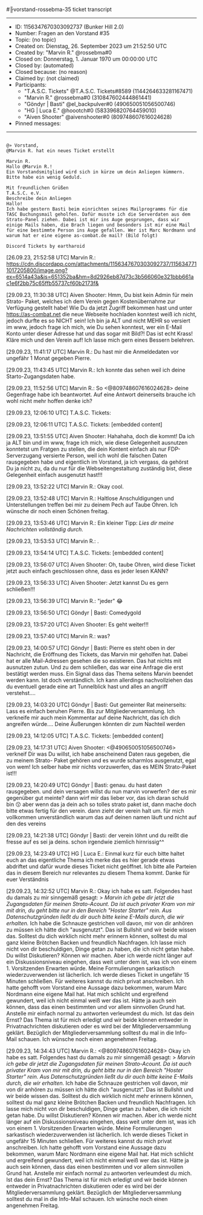 #╟vorstand-rossebma-35 ticket transcript

---

* ID: 1156347670303092737 (Bunker Hill 2.0)
* Number: Fragen an den Vorstand #35
* Topic: (no topic)
* Created on: Dienstag, 26. September 2023 um 21:52:50 UTC
* Created by: "Marvin R." @rossebma#0
* Closed on: Donnerstag, 1. Januar 1970 um 00:00:00 UTC
* Closed by: (automated)
* Closed because: (no reason)
* Claimed by: (not claimed)
* Participants:
  * "T.A.S.C. Tickets" @T.A.S.C. Tickets#8589 (1144264633281167471)
  * "Marvin R." @rossebma#0 (310847602444861441)
  * "Göndyr | Basti" @el_backpulver#0 (490650051056500746)
  * "HG | Luca E." @hoootch#0 (583396820764459010)
  * "Aiven Shooter" @aivenshooter#0 (809748607616024628)
* Pinned messages: 

---
~~~~~~~~~~~~~~~~~~~~~~~~~~~~~~~~~~~~~~~~~~~

@» Vorstand,
@Marvin R. hat ein neues Ticket erstellt

Marvin R.
Hallo @Marvin R.!
Ein Vorstandsmitglied wird sich in kürze um dein Anliegen kümmern. Bitte habe ein wenig Geduld.

Mit freundlichen Grüßen
T.A.S.C. e.V.
Beschreibe dein Anliegen
Hallo!
Ich habe gestern Basti beim einrichten seines Mailprogramms für die TASC Buchungsmail geholfen. Dafür musste ich die Serverdaten aus dem Strato-Panel ziehen. Dabei ist mir ins Auge gesprungen, dass wir einige Mails haben, die Brach liegen und besonders ist mir eine Mail für eine bestimmte Person ins Auge gefallen. Wer ist Marc Nordmann und warum hat er eine eigene as-combat.de mail? (Bild folgt)

Discord Tickets by eartharoid

~~~~~~~~~~~~~~~~~~~~~~~~~~~~~~~~~~~~~~~~~~~

<M01> [26.09.23, 21:52:58 UTC] Marvin R.: 
	https://cdn.discordapp.com/attachments/1156347670303092737/1156347711017205800/image.png?ex=6514a43a&is=651352ba&hm=8d2926eb87d73c3b566060e321bbb661ac1e6f2bb75c65ffb55737cf60b2173f&

<M02> [29.09.23, 11:30:38 UTC] Aiven Shooter: Hmm, Du bist kein Admin für mein Strato- Paket, welches ich dem Verein gegen Kostenübernahme zur Verfügung gestellt habe! Wie Du da jetzt Zugriff bekommen hast und unter https://as-combat.net die neue Webseite hochladen konntest weiß ich nicht, jedoch durfte es so NICHT sein! Ich bin ja ALT und nicht MEHR so versiert im www, jedoch frage ich mich, wie Du sehen konntest, wer ein E-Mail Konto unter dieser Adresse hat und das sogar mit Bild?! Das ist echt Krass! Kläre mich und den Verein auf! Ich lasse mich gern eines Bessern belehren.

<M03> [29.09.23, 11:41:17 UTC] Marvin R.: Du hast mir die Anmeldedaten vor ungefähr 1 Monat gegeben Pierre.

<M04> [29.09.23, 11:43:45 UTC] Marvin R.: Ich konnte das sehen weil ich deine Starto-Zugangsdaten habe.

<M05> [29.09.23, 11:52:56 UTC] Marvin R.: So <@809748607616024628> deine Gegenfrage habe ich beantwortet. Auf eine Antwort deinerseits brauche ich wohl nicht mehr hoffen denke ich?

<M06> [29.09.23, 12:06:10 UTC] T.A.S.C. Tickets: 

<M07> [29.09.23, 12:06:11 UTC] T.A.S.C. Tickets: 
	[embedded content]

<M08> [29.09.23, 13:51:55 UTC] Aiven Shooter: Hahahaha, doch die kommt! Da ich ja ALT bin und im www, frage ich mich, wie diese Gelegenheit ausnutzen konntetst um Fratgen zu stellen, die dein Kontent einfach als nur FDP- Serverzugang versierte Person, weil ich wohl die falschen Daten rausgegeben habe und eigentlich im Vorstand, ja ich vergass, da gehörst Du ja nicht zu, da du nur für die Webseitengestaltung zuständig bist, diese Gelegenheit einfach ausgenutzt hast!!!

<M09> [29.09.23, 13:52:22 UTC] Marvin R.: Okay cool.

<M10> [29.09.23, 13:52:48 UTC] Marvin R.: Haltlose Anschuldigungen und Unterstellungen treffen bei mir zu deinem Pech auf Taube Ohren. Ich wünsche dir noch einen Schönen freitag.

<M11> [29.09.23, 13:53:46 UTC] Marvin R.: Ein kleiner Tipp:
	*Lies dir meine Nachrichten vollständig durch.*

<M12> [29.09.23, 13:53:53 UTC] Marvin R.: .

<M13> [29.09.23, 13:54:14 UTC] T.A.S.C. Tickets: 
	[embedded content]

<M14> [29.09.23, 13:56:07 UTC] Aiven Shooter: Oh, taube Ohren, wird diese Ticket jetzt auch einfach geschlossen ohne, dass es jeder lesen KANN?

<M15> [29.09.23, 13:56:33 UTC] Aiven Shooter: Jetzt kannst Du es gern schließen!!!

<M16> [29.09.23, 13:56:39 UTC] Marvin R.: "jeder" 😂

<M17> [29.09.23, 13:56:50 UTC] Göndyr | Basti: Comedygold

<M18> [29.09.23, 13:57:20 UTC] Aiven Shooter: Es geht weiter!!!

<M19> [29.09.23, 13:57:40 UTC] Marvin R.: was?

<M20> [29.09.23, 14:00:57 UTC] Göndyr | Basti: Pierre es steht oben in der Nachricht, die Eröffnung des Tickets, das Marvin mir geholfen hat. Dabei hat er alle Mail-Adressen gesehen die so existieren. Das hat nichts mit ausnutzen zutun. Und zu dem schließen, das war eine Anfrage die erst bestätigt werden muss. Ein Signal dass das Thema seitens Marvin beendet werden kann. Ist doch verständlich. Ich kann allerdings nachvollziehen das du eventuell gerade eine art Tunnelblick hast und alles an angriff verstehst....

<M21> [29.09.23, 14:03:20 UTC] Göndyr | Basti: Gut gemeinter Rat meinerseits: Lass es einfach beruhen Pierre. Bis zur Mitgliederversammlung. Ich verkneife mir auch mein Kommentar auf deine Nachricht, das ich dich angreifen würde.... Deine Äußerungen könnten dir zum Nachteil werden

<M22> [29.09.23, 14:12:05 UTC] T.A.S.C. Tickets: 
	[embedded content]

<M23> [29.09.23, 14:17:31 UTC] Aiven Shooter: <@490650051056500746> verkneif Dir was Du willst, ich habe anscheinend Daten raus gegeben, die zu meinem Strato- Paket gehören und es wurde scharmlos ausgenutzt, egal von wem! Ich selber habe mir nichts vorzuwerfen, das es MEIN Strato-Paket ist!!!

<M24> [29.09.23, 14:20:49 UTC] Göndyr | Basti: genau. du hast daten rausgegeben. und dein versagen willst du nun marvin vorwerfen? der es mir gegenüber gut meinte? dann wirf mir das lieber vor, das ich daran schuld bin 😗
	aber wenn das ja dein ach so tolles strato paket ist, dann mache doch bitte etwas fertig für den verein. dann zieht der verein halt um. für mich vollkommen unverständlich warum das auf deinen namen läuft und nicht auf den des vereins

<M25> [29.09.23, 14:21:38 UTC] Göndyr | Basti: der verein löhnt und du reißt die fresse auf es sei ja deins. schon irgendwie ziemlich hirnrissig^^

<M26> [29.09.23, 14:23:49 UTC] HG | Luca E.: Einmal kurz für euch bitte haltet euch an das eigentliche Thema ich merke das es hier gerade etwas abdriftet und dafür wurde dieses Ticket nicht geöffnet.
Ich bitte alle Parteien das in diesem Bereich nur relevantes zu diesem Thema kommt.
Danke für euer Verständnis

<M27> [29.09.23, 14:32:52 UTC] Marvin R.: Okay ich habe es satt.
	Folgendes hast du damals zu mir sinngemäß gesagt:
	> *Marvin ich gebe dir jetzt die Zugangsdaten für meinen Strato-Acount. Da ist auch privater Kram von mir mit drin, du geht bitte nur in den Bereich "Hoster Starter" rein. Aus Datenschutzgründen ließt du dir auch bitte keine E-Mails durch, die wir erhalten.*
	Ich habe die Schnauze gestrichen voll davon, mir von dir anhören zu müssen ich hätte dich "ausgenutzt". Das ist Bullshit und wir beide wissen das. Solltest du dich wirklich nicht mehr erinnern können, solltest du mal ganz kleine Brötchen Backen und freundlich Nachfragen. Ich lasse mich nicht von dir beschuldigen, Dinge getan zu haben, die ich nicht getan habe. 
Du willst Diskutieren? Können wir machen. Aber ich werde nicht länger auf ein Diskussionsniveau eingehen, dass weit unter dem ist, was ich von einem 1. Vorsitzenden Erwarten würde. Meine Formulierungen sarkastisch wiederzuverwenden ist lächerlich.
Ich werde dieses Ticket in ungefähr 15 Minuten schließen. Für weiteres kannst du mich privat anschreiben. Ich hatte gehofft vom Vorstand eine Aussage dazu bekommen, warum Marc Nordmann eine eigene Mail hat. Hat mich schlicht und ergreifend gewundert, weil ich nicht einmal weiß wer das ist. Hätte ja auch sein können, dass das einen bestimmten und vor allem sinnvollen Grund hat. Anstelle mir einfach normal zu antworten verleumdest du mich. Ist das dein Ernst? 
Das Thema ist für mich erledigt und wir beide können entweder in Privatnachrichten diskutieren oder es wird bei der Mitgliederversammlung geklärt. Bezüglich der Mitgliederversammlung solltest du mal in die Info-Mail schauen. 
Ich wünsche noch einen angenehmen Freitag.

<M28> [29.09.23, 14:34:43 UTC] Marvin R.: <@809748607616024628> 
	Okay ich habe es satt.
	Folgendes hast du damals zu mir sinngemäß gesagt:
	> *Marvin ich gebe dir jetzt die Zugangsdaten für meinen Strato-Acount. Da ist auch privater Kram von mir mit drin, du geht bitte nur in den Bereich "Hoster Starter" rein. Aus Datenschutzgründen ließt du dir auch bitte keine E-Mails durch, die wir erhalten.*
	Ich habe die Schnauze gestrichen voll davon, mir von dir anhören zu müssen ich hätte dich "ausgenutzt". Das ist Bullshit und wir beide wissen das. Solltest du dich wirklich nicht mehr erinnern können, solltest du mal ganz kleine Brötchen Backen und freundlich Nachfragen. Ich lasse mich nicht von dir beschuldigen, Dinge getan zu haben, die ich nicht getan habe. 
Du willst Diskutieren? Können wir machen. Aber ich werde nicht länger auf ein Diskussionsniveau eingehen, dass weit unter dem ist, was ich von einem 1. Vorsitzenden Erwarten würde. Meine Formulierungen sarkastisch wiederzuverwenden ist lächerlich.
Ich werde dieses Ticket in ungefähr 15 Minuten schließen. Für weiteres kannst du mich privat anschreiben. Ich hatte gehofft vom Vorstand eine Aussage dazu bekommen, warum Marc Nordmann eine eigene Mail hat. Hat mich schlicht und ergreifend gewundert, weil ich nicht einmal weiß wer das ist. Hätte ja auch sein können, dass das einen bestimmten und vor allem sinnvollen Grund hat. Anstelle mir einfach normal zu antworten verleumdest du mich. Ist das dein Ernst? 
Das Thema ist für mich erledigt und wir beide können entweder in Privatnachrichten diskutieren oder es wird bei der Mitgliederversammlung geklärt. Bezüglich der Mitgliederversammlung solltest du mal in die Info-Mail schauen. 
Ich wünsche noch einen angenehmen Freitag.

